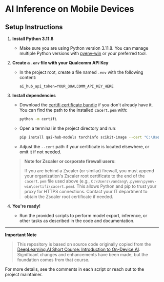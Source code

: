 
# AI Inference on Mobile Devices

## Setup Instructions


1. **Install Python 3.11.8**
	- Make sure you are using Python version 3.11.8. You can manage multiple Python versions with [pyenv-win](https://github.com/pyenv-win/pyenv-win) or your preferred tool.


2. **Create a `.env` file with your Qualcomm API Key**
	 - In the project root, create a file named `.env` with the following content:

		 ```env
		 ai_hub_api_token=YOUR_QUALCOMM_API_KEY_HERE
		 ```



3. **Install dependencies**
	 - Download the [certifi certificate bundle](https://pypi.org/project/certifi/) if you don't already have it. You can find the path to the installed `cacert.pem` with:

		 ```sh
		 python -m certifi
		 ```

	 - Open a terminal in the project directory and run:

		 ```sh
		 pip install qai-hub-models torchinfo scikit-image --cert "C:\Users\vandang\.pyenv\pyenv-win\certifi\cacert.pem"
		 ```

	 - Adjust the `--cert` path if your certificate is located elsewhere, or omit it if not needed.

	 > **Note for Zscaler or corporate firewall users:**
	 >
	 > If you are behind a Zscaler (or similar) firewall, you must append your organization's Zscaler root certificate to the end of the `cacert.pem` file used above (e.g., `C:\Users\vandang\.pyenv\pyenv-win\certifi\cacert.pem`). This allows Python and pip to trust your proxy for HTTPS connections. Contact your IT department to obtain the Zscaler root certificate if needed.


4. **You're ready!**
	- Run the provided scripts to perform model export, inference, or other tasks as described in the code and documentation.


---

**Important Note**

>
> This repository is based on source code originally copied from the [DeepLearning.AI Short Course: Introduction to On-Device AI](https://www.deeplearning.ai/short-courses/introduction-to-on-device-ai/). Significant changes and enhancements have been made, but the foundation comes from that course.

For more details, see the comments in each script or reach out to the project maintainer.